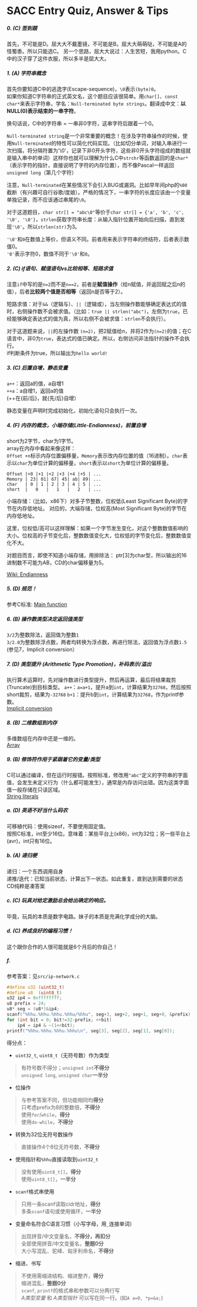SACC Entry Quiz, Answer & Tips
===

##### 0. (C) 签到题 
首先，不可能是D。屈大大不戴墨镜，不可能是B。屈大大萌萌哒，不可能是A的怪蜀黍。所以只能选C。
另一个思路，屈大大说过：人生苦短，我用python。C中的汉子穿了这件衣服，所以多半是屈大大。

##### 1. (A) 字符串概念
首先你要知道C中的逃逸字(Escape-sequence)，`\0`表示`(byte)0`。  
如果你知道C字符串的正式英文名，这个题目应该很简单。用`char[]`、`const char*`来表示字符串，学名：`Null-terminated byte strings`。翻译成中文：**以NULL(0)表示结束的一串字符**。

换句话说，C中的字符串 = 一串非0字符，这串字符后跟着一个0。

`Null-terminated string`是一个非常重要的概念！在涉及字符串操作的时候，使用`Null-terminated`的特性可以简化代码实现。（比如切分单词，对输入串进行一次扫描，将分隔符置为'\0'，记录下非0开头字符，这些非0开头字符组成的数组就是输入串中的单词）这样你也就可以理解为什么C中`strchr`等函数返回的是`char*`（表示字符的指针，直接说明了字符的内存位置），而不像Pascal一样返回`unsigned long`（第几个字符）

注意，`Null-terminated`在某些情况下会引入BUG或漏洞。比如早年间php的`%00`截断（有兴趣可自行谷歌/度娘）。严格的情况下，一串字符的长度应该由一个变量单独记录，而不应该通过串尾的`\0`。

对于这道题目，`char str[] = "abc\0"`等价于`char str[] = {'a', 'b', 'c', '\0', '\0'}`，`strlen`获取字符串长度：从输入指针位置开始向后扫描，直到发现`'\0'`。所以`strlen(str)`为3。

`'\0'`和`0`在数值上等价，但语义不同。前者用来表示字符串的终结符，后者表示数值0。  
`'0'`表示字符0，数值不同于`'\0'`和`0`。

##### 2. (C) if语句、赋值语句vs比较相等、短路求值
注意`if`中写的是`n=2`而不是`n==2`，前者是**赋值操作**（给n赋值，并返回赋之后n的值），后者**比较两个值是否相等**（返回n是否等于2）。

短路求值：对于`&&`（逻辑与）、`||`（逻辑或），当左侧操作数能够确定表达式的值时，右侧操作数不会被求值。（比如：`true || strlen("abc")`，左侧为`true`，已经能够确定表达式的值为真，所以右侧不会被求值：`strlen`不会执行）。

对于这道题来说，`||`的左操作数 `(n=2)`，把2赋值给n，并将2作为`(n=2)`的值；在C语言中，非0为`true`，表达式的值已确定。所以，右侧访问非法指针的操作不会执行。  
if判断条件为true，所以输出为`hello world!`

##### 3. (C) 后置自增，静态变量
`a++`：返回a的值，a自增1  
`++a`：a自增1，返回a的值  
(++在{前/后}，就{先/后}自增）

静态变量在声明时完成初始化，初始化语句只会执行一次。

##### 4. (F) 内存的概念，小端存储(Little-Endianness)，前置自增
short为2字节，char为1字节。  
array在内存中看起来像这样：  
`Offset +n`标示内存位置偏移量，`Memory`表示改内存位置的值（16进制）。`char`表示以`char`为单位计算的偏移量，`short`表示以`short`为单位计算的偏移量。

```Text
Offset |+0 |+1 |+2 |+3 |+4 |+5 | ...
Memory | 23| 01| 67| 45| ab| 89| ...
char   | 0 | 1 | 2 | 3 | 4 | 5 | ...
short  |   0   |   1   |   2   | ...
```

小端存储：（比如，x86下）对多子节整数，位权低(Least Significant Byte)的字节在内存低地址。
对应的，大端存储，位权高(Most Significant Byte)的字节在内存低地址。

这里，位权低/高可以这样理解：如果一个字节发生变化，对这个整数数值影响的大小。位权高的子节变化后，整数数值变化大，位权低的字节变化后，整数数值变化不大。

对题目而言，即使不知道小端存储，用排除法：
ptr[3]为char型，所以输出的16进制数不可能为AB，CD的char偏移量为5。

[Wiki: Endianness](https://en.wikipedia.org/wiki/Endianness)

##### 5. (D) 规范！
参考C标准: [Main function](http://en.cppreference.com/w/c/language/main_function)

##### 6. (B) 操作数类型决定返回值类型
`3/2`为整数除法，返回值为整数`1`  
`3/2.0`为整数除浮点数，两者均转换为浮点数，再进行除法，返回值为浮点数`1.5`  
(参见7，Implicit conversion）

##### 7. (D) 类型提升 (Arithmetic Type Promotion)，补码表示/溢出
执行算术运算时，先对操作数进行类型提升，然后再运算，最后将结果裁剪(Truncate)到目标类型。
`a++`：`a=a+1`，提升a到`int`，计算结果为`32768`，然后按照short裁剪，结果为`-32768`
`b+1`：提升b到`int`，计算结果为`32768`，作为printf参数。  
[Implicit conversion](http://en.cppreference.com/w/c/language/conversion)

##### 8. (B) 二维数组到内存
多维数组在内存中还是一维的。  
[Array](http://en.cppreference.com/w/c/language/array)

##### 9. (B) 修饰符作用于紧跟着它的变量/类型
C可以通过编译，但在运行时报错。按照标准，修改用`"abc"`定义的字符串的字面值，会发生未定义行为（什么都可能发生），通常是内存访问出错。因为这类字面值一般存储在只读区域。  
[String literals](http://en.cppreference.com/w/c/language/string_literal)

##### a. (D) 英语不好当什么码农
可移植代码：使用sizeof，不要使用固定值。  
按照C标准，int至少16位。意味着：某些平台上(x86)，int为32位；另一些平台上(avr)，int只有16位。

##### b. (A) 递归梗
递归：一个东西调用自身  
递推/迭代：已知当前状态，计算出下一状态。如此重复，直到达到需要的状态  
CD纯粹是凑答案

##### c. (C) 玩具对给定激励总会给出确定的响应。
毕竟，玩具的本质是数字电路。妹子的本质是充满化学成分的大脑。

##### d. (C) 养成良好的编程习惯！
这个跟你合作的人很可能就是6个月后的你自己！


##### f. 
参考答案：见`src/ip-network.c`

```C
#define u32 (uint32_t)
#define u8  (uint8_t)
u32 ip4 = 0xffffffff;
u8 prefix = 24;
u8* seg = (u8*)&ip4;
scanf("%hhu.%hhu.%hhu.%hhu/%hhu", seg+3, seg+2, seg+1, seg+0, &prefix);
for (int bit = 0; bit!=32-prefix; ++bit)
	ip4 = ip4 & ~(1<<bit);	
printf("%hhu.%hhu.%hhu.%hhu\n", seg[3], seg[2], seg[1], seg[0]);
```

得分点：

* `uint32_t`, `uint8_t`（无符号数）作为类型
> 有符号数不得分；`unsigned int`**不得分**  
> `unsigned long`, `unsigned char`**一半分**  
 
* 位操作
> 与参考答案不同，但功能相同均**得分**  
> 只考虑prefix为8的整数倍，**不得分**  
> 使用`for`/`while`，**得分**  
> 使用`do-while`，**不得分**  
 
* 转换为32位无符号数操作
> 直接操作4个8位无符号数，**不得分**

* 使用指针和`%hhu`直接读取到`uint32_t`
> 没有使用`uint8_t[]`，**得分**  
> 使用`uint8_t[]`，**一半分**  

* `scanf`格式串使用
> 只用一条scanf读取cidr地址，**得分**  
> 多条`scanf`语句或使用循环，**一半分**  

* 变量命名符合C语言习惯（小写字母，用`_`连接单词）
> 出现拼音/中文变量名，**不得分，再扣分**  
> 全部使用拼音/中文变量名，**整题0分**  
> 大小写混乱、驼峰、匈牙利命名，**不得分**  

* 缩进、书写
> 不使用需缩进结构、缩进整齐，**得分**  
> 缩进混乱，**整题0分**  
> `scanf`, `printf`的格式串和参数可以分两行写  
> *A类型变量* 和 *A类型指针* 可以写在同一行。(如`A a=0, *p=&a;`)


